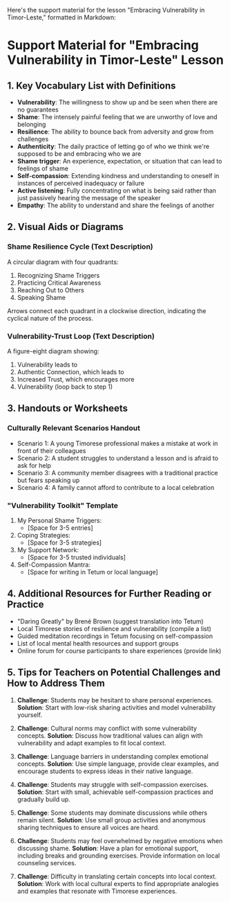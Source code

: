 Here's the support material for the lesson "Embracing Vulnerability in Timor-Leste," formatted in Markdown:

# Support Material for "Embracing Vulnerability in Timor-Leste" Lesson

## 1. Key Vocabulary List with Definitions

- **Vulnerability**: The willingness to show up and be seen when there are no guarantees
- **Shame**: The intensely painful feeling that we are unworthy of love and belonging
- **Resilience**: The ability to bounce back from adversity and grow from challenges
- **Authenticity**: The daily practice of letting go of who we think we're supposed to be and embracing who we are
- **Shame trigger**: An experience, expectation, or situation that can lead to feelings of shame
- **Self-compassion**: Extending kindness and understanding to oneself in instances of perceived inadequacy or failure
- **Active listening**: Fully concentrating on what is being said rather than just passively hearing the message of the speaker
- **Empathy**: The ability to understand and share the feelings of another

## 2. Visual Aids or Diagrams

### Shame Resilience Cycle (Text Description)
A circular diagram with four quadrants:
1. Recognizing Shame Triggers
2. Practicing Critical Awareness
3. Reaching Out to Others
4. Speaking Shame

Arrows connect each quadrant in a clockwise direction, indicating the cyclical nature of the process.

### Vulnerability-Trust Loop (Text Description)
A figure-eight diagram showing:
1. Vulnerability leads to
2. Authentic Connection, which leads to
3. Increased Trust, which encourages more
4. Vulnerability (loop back to step 1)

## 3. Handouts or Worksheets

### Culturally Relevant Scenarios Handout
- Scenario 1: A young Timorese professional makes a mistake at work in front of their colleagues
- Scenario 2: A student struggles to understand a lesson and is afraid to ask for help
- Scenario 3: A community member disagrees with a traditional practice but fears speaking up
- Scenario 4: A family cannot afford to contribute to a local celebration

### "Vulnerability Toolkit" Template
1. My Personal Shame Triggers:
   - [Space for 3-5 entries]
2. Coping Strategies:
   - [Space for 3-5 strategies]
3. My Support Network:
   - [Space for 3-5 trusted individuals]
4. Self-Compassion Mantra:
   - [Space for writing in Tetum or local language]

## 4. Additional Resources for Further Reading or Practice

- "Daring Greatly" by Brené Brown (suggest translation into Tetum)
- Local Timorese stories of resilience and vulnerability (compile a list)
- Guided meditation recordings in Tetum focusing on self-compassion
- List of local mental health resources and support groups
- Online forum for course participants to share experiences (provide link)

## 5. Tips for Teachers on Potential Challenges and How to Address Them

1. **Challenge**: Students may be hesitant to share personal experiences.
   **Solution**: Start with low-risk sharing activities and model vulnerability yourself.

2. **Challenge**: Cultural norms may conflict with some vulnerability concepts.
   **Solution**: Discuss how traditional values can align with vulnerability and adapt examples to fit local context.

3. **Challenge**: Language barriers in understanding complex emotional concepts.
   **Solution**: Use simple language, provide clear examples, and encourage students to express ideas in their native language.

4. **Challenge**: Students may struggle with self-compassion exercises.
   **Solution**: Start with small, achievable self-compassion practices and gradually build up.

5. **Challenge**: Some students may dominate discussions while others remain silent.
   **Solution**: Use small group activities and anonymous sharing techniques to ensure all voices are heard.

6. **Challenge**: Students may feel overwhelmed by negative emotions when discussing shame.
   **Solution**: Have a plan for emotional support, including breaks and grounding exercises. Provide information on local counseling services.

7. **Challenge**: Difficulty in translating certain concepts into local context.
   **Solution**: Work with local cultural experts to find appropriate analogies and examples that resonate with Timorese experiences.